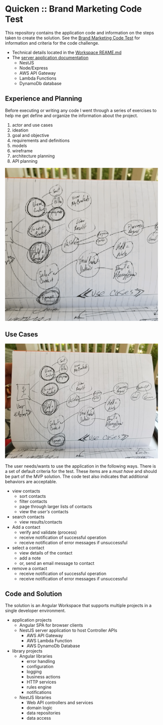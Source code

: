 # Quicken :: Brand Marketing Code Test

This repository contains the application code and information on the steps taken to create the solution. See the [Brand Marketing Code Test](brand-marketing-code-test.md) for information and criteria for the code challenge.

- Technical details located in the [Workspace REAME.md](./workspace/README.md)
- The [server application documentation](./workspace/apps/contacts/README.md)
  - NestJS
  - Node/Express
  - AWS API Gateway
  - Lambda Functions
  - DynamoDb database

## Experience and Planning

Before executing or writing any code I went through a series of exercises to help me get define and organize the information about the project.

1. actor and use cases
2. ideation
3. goal and objective
4. requirements and definitions
5. models
6. wireframe
7. architecture planning
8. API planning

![Experience is required.](./resources/reexperience/experience.gif)

## Use Cases

![Action use cases.](./resources/reexperience/use-cases.jpg)

The user needs/wants to use the application in the following ways. There is a set of default criteria for the test. These items are a _must have_ and should be part of the MVP solution. The code test also indicates that additional behaviors are acceptable.

- view contacts
  - sort contacts
  - filter contacts
  - page through larger lists of contacts
  - view the _user's_ contacts
- search contacts
  - view results/contacts
- Add a contact
  - verify and validate (process)
  - receive notification of successful operation
  - receive notification of error messages if unsuccessful
- select a contact
  - view details of the contact
  - add a note
  - or, send an email message to contact
- remove a contact
  - receive notification of successful operation
  - receive notification of error messages if unsuccessful

## Code and Solution

The solution is an Angular Workspace that supports multiple projects in a single developer environment.

- application projects
  - Angular SPA for browser clients
  - NestJS server application to host Controller APIs
    - AWS API Gateway
    - AWS Lambda Function
    - AWS DynamoDb Database
- library projects
  - Angular libraries
    - error handling
    - configuration
    - logging
    - business actions
    - HTTP services
    - rules engine
    - notifications
  - NestJS libraries
    - Web API controllers and services
    - domain logic
    - data repositories
    - data access
